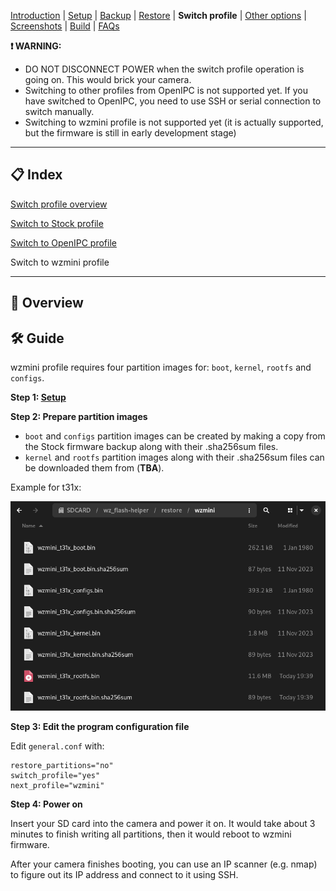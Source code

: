 
[Introduction](README.md) | [Setup](README_setup.md) | [Backup](README_backup.md) | [Restore](README_restore.md) | **Switch profile** | [Other options](README_other_options.md) | [Screenshots](README_screenshots.md) | [Build](README_build.md) | [FAQs](README_FAQs.md)


**❗ WARNING:**
- DO NOT DISCONNECT POWER when the switch profile operation is going on. This would brick your camera.
- Switching to other profiles from OpenIPC is not supported yet. If you have switched to OpenIPC, you need to use SSH or serial connection to switch manually.
- Switching to wzmini profile is not supported yet (it is actually supported, but the firmware is still in early development stage)

-----

## 📋 Index

[Switch profile overview](README_switch_profile.md)

[Switch to Stock profile](README_switch_profile_stock.md)

[Switch to OpenIPC profile](README_switch_profile_openipc.md)

Switch to wzmini profile

-----

## 📄 Overview

## 🛠️ Guide

wzmini profile requires four partition images for: `boot`, `kernel`, `rootfs` and `configs`.

**Step 1: [Setup](README_setup.md)**

**Step 2: Prepare partition images**

- `boot` and `configs` partition images can be created by making a copy from the Stock firmware backup along with their .sha256sum files.
- `kernel` and `rootfs` partition images along with their .sha256sum files can be downloaded them from (**TBA**).

Example for t31x:

![Alt text](https://raw.githubusercontent.com/archandanime/wz_flash-helper/main/images/switch_profile_wzmini.png)

**Step 3: Edit the program configuration file**

Edit `general.conf` with:
```
restore_partitions="no"
switch_profile="yes"
next_profile="wzmini"
```

**Step 4: Power on**

Insert your SD card into the camera and power it on. It would take about 3 minutes to finish writing all partitions, then it would reboot to wzmini firmware.

After your camera finishes booting, you can use an IP scanner (e.g. nmap) to figure out its IP address and connect to it using SSH.
